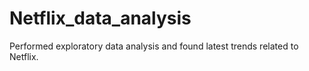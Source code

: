 # Netflix_data_analysis
Performed exploratory data analysis and found latest trends related to Netflix.
